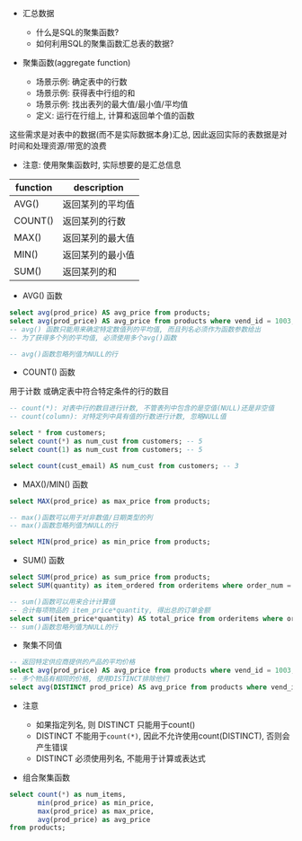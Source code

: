 + 汇总数据
    + 什么是SQL的聚集函数?
    + 如何利用SQL的聚集函数汇总表的数据?

+ 聚集函数(aggregate function)
    + 场景示例: 确定表中的行数
    + 场景示例: 获得表中行组的和
    + 场景示例: 找出表列的最大值/最小值/平均值
    + 定义: 运行在行组上, 计算和返回单个值的函数

这些需求是对表中的数据(而不是实际数据本身)汇总, 因此返回实际的表数据是对时间和处理资源/带宽的浪费

+ 注意: 使用聚集函数时, 实际想要的是汇总信息

function | description
---------|-----------
AVG()    | 返回某列的平均值
COUNT()  | 返回某列的行数
MAX()    | 返回某列的最大值
MIN()    | 返回某列的最小值
SUM()    | 返回某列的和

+ AVG() 函数

```sql
select avg(prod_price) AS avg_price from products;
select avg(prod_price) AS avg_price from products where vend_id = 1003;
-- avg() 函数只能用来确定特定数值列的平均值, 而且列名必须作为函数参数给出
-- 为了获得多个列的平均值, 必须使用多个avg()函数

-- avg()函数忽略列值为NULL的行
```

+ COUNT() 函数

用于计数 或确定表中符合特定条件的行的数目

```sql
-- count(*): 对表中行的数目进行计数, 不管表列中包含的是空值(NULL)还是非空值
-- count(column): 对特定列中具有值的行数进行计数, 忽略NULL值

select * from customers;
select count(*) as num_cust from customers; -- 5
select count(1) as num_cust from customers; -- 5

select count(cust_email) AS num_cust from customers; -- 3
```

+ MAX()/MIN() 函数

```sql
select MAX(prod_price) as max_price from products;

-- max()函数可以用于对非数值/日期类型的列
-- max()函数忽略列值为NULL的行

select MIN(prod_price) as min_price from products;

```

+ SUM() 函数

```sql
select SUM(prod_price) as sum_price from products;
select SUM(quantity) as item_ordered from orderitems where order_num = 20005;

-- sum()函数可以用来合计计算值
-- 合计每项物品的 item_price*quantity, 得出总的订单金额
select sum(item_price*quantity) AS total_price from orderitems where order_num = 20005;
-- sum()函数忽略列值为NULL的行

```

+ 聚集不同值

```sql
-- 返回特定供应商提供的产品的平均价格
select avg(prod_price) AS avg_price from products where vend_id = 1003;
-- 多个物品有相同的价格, 使用DISTINCT排除他们
select avg(DISTINCT prod_price) AS avg_price from products where vend_id = 1003;


```

+ 注意
    + 如果指定列名, 则 DISTINCT 只能用于count()
    + DISTINCT 不能用于`count(*)`, 因此不允许使用count(DISTINCT), 否则会产生错误
    + DISTINCT 必须使用列名, 不能用于计算或表达式

+ 组合聚集函数

```sql
select count(*) as num_items,
       min(prod_price) as min_price,
       max(prod_price) as max_price,
       avg(prod_price) as avg_price
from products;
```



